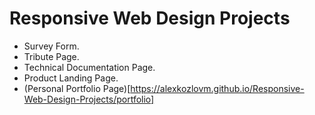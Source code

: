 # Responsive Web Design Projects

- Survey Form.
- Tribute Page.
- Technical Documentation Page.
- Product Landing Page.
- (Personal Portfolio Page)[https://alexkozlovm.github.io/Responsive-Web-Design-Projects/portfolio]
